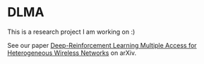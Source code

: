 # DLMA

This is a research project I am working on :)

See our paper [Deep-Reinforcement Learning Multiple Access for Heterogeneous Wireless Networks](https://arxiv.org/pdf/1712.00162.pdf) on arXiv.

